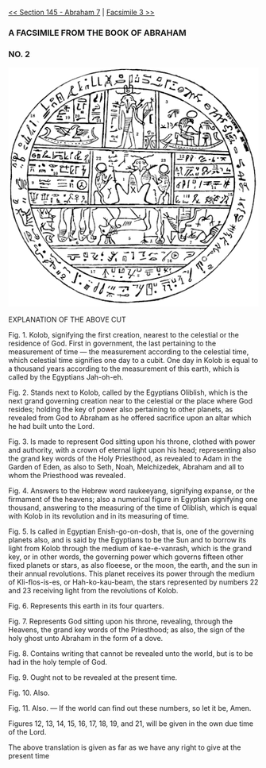 [<< Section 145 - Abraham 7](Section%20145%20-%20Abraham%207.md)  |  [Facsimile 3 >>](Facsimile%203.md)

### A FACSIMILE FROM THE BOOK OF ABRAHAM
### NO. 2

![Images.tc.fac2](../../../assets/Images.tc.fac2.jpg)

EXPLANATION OF THE ABOVE CUT

Fig. 1. Kolob, signifying the first creation, nearest to the celestial or the residence of God. First in government, the last pertaining to the measurement of time — the measurement according to the celestial time, which celestial time signifies one day to a cubit. One day in Kolob is equal to a thousand years according to the measurement of this earth, which is called by the Egyptians Jah-oh-eh.

Fig. 2. Stands next to Kolob, called by the Egyptians Oliblish, which is the next grand governing creation near to the celestial or the place where God resides; holding the key of power also pertaining to other planets, as revealed from God to Abraham as he offered sacrifice upon an altar which he had built unto the Lord.

Fig. 3. Is made to represent God sitting upon his throne, clothed with power and authority, with a crown of eternal light upon his head; representing also the grand key words of the Holy Priesthood, as revealed to Adam in the Garden of Eden, as also to Seth, Noah, Melchizedek, Abraham and all to whom the Priesthood was revealed.

Fig. 4. Answers to the Hebrew word raukeeyang, signifying expanse, or the firmament of the heavens; also a numerical figure in Egyptian signifying one thousand, answering to the measuring of the time of Oliblish, which is equal with Kolob in its revolution and in its measuring of time.

Fig. 5. Is called in Egyptian Enish-go-on-dosh, that is, one of the governing planets also, and is said by the Egyptians to be the Sun and to borrow its light from Kolob through the medium of kae-e-vanrash, which is the grand key, or in other words, the governing power which governs fifteen other fixed planets or stars, as also floeese, or the moon, the earth, and the sun in their annual revolutions. This planet receives its power through the medium of Kli-flos-is-es, or Hah-ko-kau-beam, the stars represented by numbers 22 and 23 receiving light from the revolutions of Kolob.

Fig. 6. Represents this earth in its four quarters.

Fig. 7. Represents God sitting upon his throne, revealing, through the Heavens, the grand key words of the Priesthood; as also, the sign of the holy ghost unto Abraham in the form of a dove.

Fig. 8. Contains writing that cannot be revealed unto the world, but is to be had in the holy temple of God.

Fig. 9. Ought not to be revealed at the present time.

Fig. 10. Also.

Fig. 11. Also. — If the world can find out these numbers, so let it be, Amen.

Figures 12, 13, 14, 15, 16, 17, 18, 19, and 21, will be given in the own due time of the Lord.

The above translation is given as far as we have any right to give at the present time